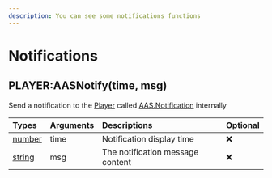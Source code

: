 ```yaml
---
description: You can see some notifications functions
---
```


# Notifications

## PLAYER:AASNotify\(time, msg\)

Send a notification to the [Player](https://wiki.facepunch.com/gmod/Player) called [AAS.Notification](../client-ui-functions/notifications.md) internally

| Types | Arguments | Descriptions | Optional |
| :--- | :--- | :--- | :--- |
| [number](https://www.lua.org/pil/2.3.html) | time | Notification display time | ❌ |
| [string](https://www.lua.org/pil/2.4.html) | msg | The notification message content | ❌ |